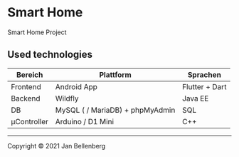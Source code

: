 # Smart Home
Smart Home Project

## Used technologies

| Bereich     | Plattform                       | Sprachen           |
| ----------- | ------------------------------- | ------------------ |
| Frontend    | Android App                     | Flutter + Dart     |
| Backend     | Wildfly                         | Java EE            |
| DB          | MySQL ( / MariaDB) + phpMyAdmin | SQL                |
| µController | Arduino / D1 Mini               | C++                |

**********************************

Copyright © 2021 Jan Bellenberg
